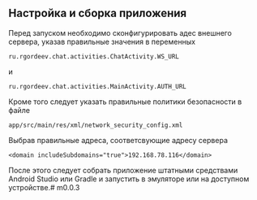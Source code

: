## Настройка и сборка приложения

Перед запуском необходимо сконфигурировать адес внешнего сервера, указав правильные значения в
переменных

```
ru.rgordeev.chat.activities.ChatActivity.WS_URL
```
и
```
ru.rgordeev.chat.activities.MainActivity.AUTH_URL
```

Кроме того следует указать правильные политики безопасности в файле
```
app/src/main/res/xml/network_security_config.xml
```
Выбрав правильные адреса, соответсвующие адресу сервера
```
<domain includeSubdomains="true">192.168.78.116</domain>
```

После этого следует собрать приложение штатными средствами Android Studio или Gradle
и запустить в эмуляторе или на доступном устройстве.#   m 0 . 0 . 3  
 